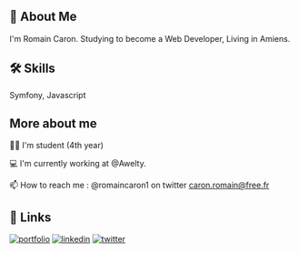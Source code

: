 ## 🚀 About Me
I'm Romain Caron. Studying to become a Web Developer, Living in Amiens.

## 🛠 Skills
Symfony, Javascript

## More about me

👩‍💻 I'm student (4th year)

💻 I'm currently working at @Awelty.

📫 How to reach me : @romaincaron1 on twitter
                     caron.romain@free.fr
                     
## 🔗 Links
[![portfolio](https://img.shields.io/badge/my_portfolio-000?style=for-the-badge&logo=ko-fi&logoColor=white)](https://www.romaincaron.com)
[![linkedin](https://img.shields.io/badge/linkedin-0A66C2?style=for-the-badge&logo=linkedin&logoColor=white)](https://www.linkedin.com/in/romain-caron-78b9b720b/)
[![twitter](https://img.shields.io/badge/twitter-1DA1F2?style=for-the-badge&logo=twitter&logoColor=white)](https://twitter.com/romaincn1/)


